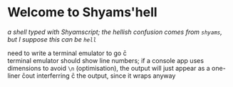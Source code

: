 # Welcome to Shyams'hell
*a shell typed with Shyamscript; the hellish confusion comes from `shyams`, but I suppose this can be `hell`*

need to write a terminal emulator to go c̄
<br>terminal emulator should show line numbers; if a console app uses dimensions to avoid `\n` (optimisation), the output will just appear as a one-liner c̄out interferring c̄ the output, since it wraps anyway
